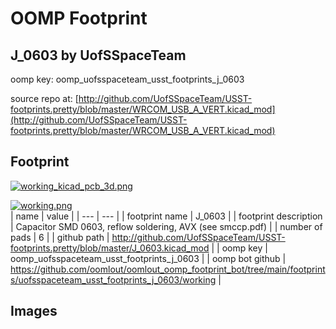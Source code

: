 # OOMP Footprint  
## J_0603  by UofSSpaceTeam  
  
oomp key: oomp_uofsspaceteam_usst_footprints_j_0603  
  
source repo at: [http://github.com/UofSSpaceTeam/USST-footprints.pretty/blob/master/WRCOM_USB_A_VERT.kicad_mod](http://github.com/UofSSpaceTeam/USST-footprints.pretty/blob/master/WRCOM_USB_A_VERT.kicad_mod)  
## Footprint  
  
[![working_kicad_pcb_3d.png](working_kicad_pcb_3d_600.png)](working_kicad_pcb_3d.png)  
  
[![working.png](working_600.png)](working.png)  
| name | value | 
| --- | --- | 
| footprint name | J_0603 | 
| footprint description | Capacitor SMD 0603, reflow soldering, AVX (see smccp.pdf) | 
| number of pads | 6 | 
| github path | http://github.com/UofSSpaceTeam/USST-footprints.pretty/blob/master/J_0603.kicad_mod | 
| oomp key | oomp_uofsspaceteam_usst_footprints_j_0603 | 
| oomp bot github | https://github.com/oomlout/oomlout_oomp_footprint_bot/tree/main/footprints/uofsspaceteam_usst_footprints_j_0603/working | 
## Images  
